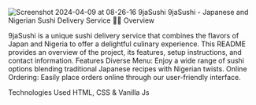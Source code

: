 ![Screenshot 2024-04-09 at 08-26-16 9jaSushi](https://github.com/ajfred20/9jasushi-landingpage/assets/138402744/2631f81b-c85d-4cb3-a954-8448a23aee31)
9jaSushi - Japanese and Nigerian Sushi Delivery Service 🍣🍱
Overview

9jaSushi is a unique sushi delivery service that combines the flavors of Japan and Nigeria to offer a delightful culinary experience. This README provides an overview of the project, its features, setup instructions, and contact information.
Features
Diverse Menu: Enjoy a wide range of sushi options blending traditional Japanese recipes with Nigerian twists.
Online Ordering: Easily place orders online through our user-friendly interface.

Technologies Used
HTML, CSS & Vanilla Js
